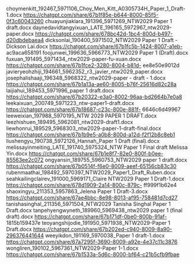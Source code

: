 choymenkitt_192467_5971106_Choy_Men_Kitt_A0305734H_Paper_1_Draft-1.docx https://chatgpt.com/share/67b1f85e-b644-8000-85f5-0f3c60043260
chuayunjiaklara_191396_5971269_NTW2029 Paper 1 draft.docx
daynedavidtangyixuan_LATE_196165_5972967_ntw2029-paper.docx https://chatgpt.com/share/678bc42d-1bc4-800d-b497-d20dbdebaea4
dicksonlai_190400_5971502_NTW2029 Paper 1 Draft - Dickson Lai.docx https://chatgpt.com/share/67b1fc5b-1424-8007-a1eb- ac9aca658191
foojunwei_199636_5966773_NTW2029 Paper 1 (Draft).docx
fuxuan_191495_5971434_ntw2029-paper-fu-xuan.docx https://chatgpt.com/share/67b1fce2-3280-8004-b81d- ee8e50e9012d
javieryeohzhiji_194661_5962352_r3_javier_ntw2029_paper.docx
josephalishaaji_196348_5968322_ntw2029-paper - draft - 1.docx https://chatgpt.com/share/67b1a13a-ae60-8005-b76f-25616d82c28a
laijiahui_189453_5971996_paper 1 draft.docx https://chatgpt.com/share/67b20322-e3a0-8002-96aa-bd2664b7e0a8
leekaixuan_200749_5971223_ntw-paper1-draft.docx https://chatgpt.com/share/67b18687-c23c-800e-881f- 6646c6d49967
leeweixian_197988_5970195_NTW 2029 PAPER 1 DRAFT.docx
leezhishuen_189495_5962081_ntw2029-draft1.docx
liewhonrui_189529_5968303_ntw2029-paper-1-draft-final.docx https://chatgpt.com/share/67b1b9e5-a0b8-800d-a12d-f2f12b8c8eb1
liushengyu_190738_5972126_Hannah_Paper 1 Draft (final).docx
melissayinmeiting_LATE_191740_5975324_NTW Paper 1 Final draft Melissa Yin.docx
https://chatgpt.com/share/67b1e8f7-82e0-800f-b0ee-85563ee2c072
ongyansin_189755_5960753_NTW2029 paper 1 draft.docx https://chatgpt.com/share/67b0514f-f6e0-8009-aeef-65156cb83c30
rubenmaathai_198492_5970397_NTW2029_Paper1_Draft_Ruben.docx
seahkailingclairev_191000_5969171_Claire NTW2029 Paper 1 Draft-1.docx https://chatgpt.com/share/678d1909-2a14-800c-879c- ff999f1b62e4
shaoxingyu_211353_5957863_Jelena Paper 1 Draft-3.docx  https://chatgpt.com/share/67ae4bbc-8e98-8013-af95-758481d7cd27
tanishasinghal_211356_5971504_NTW2029 Tanisha Singhal Paper 1 Draft.docx
tanpehyengwyneth_189960_5969438_ntw2029 paper 1 (final draft).docx https://chatgpt.com/share/67b171df-0be0-800b-91af- 1815b159437e
teoyangshijodie_191950_5971938_NTW2029-Paper 1 Draft.docx https://chatgpt.com/share/67b202ed-c940-8009-8a90-296376441644
weeyikdon_191169_5970038_Paper 1 draft-1.docx https://chatgpt.com/share/67a7295f-3690-8009-a92e-4e37c11c3876
wongliren_190102_5967361_NTW2029-Paper 1-1.docx https://chatgpt.com/share/67b1533a-5d6c-8000-bf64-c21b5cfb9fbae
